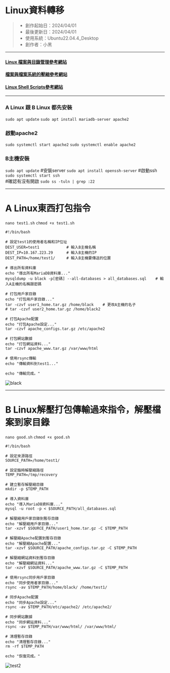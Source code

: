 # Linux資料轉移
> * 創作起始日：2024/04/01
> * 最後更新日：2024/04/01
> * 使用系統：Ubuntu22.04.4_Desktop
> * 創作者：小黑
---

#### [Linux 檔案與目錄管理參考網站](https://linux.vbird.org/linux_basic/centos7/0220filemanager.php)

#### [檔案與檔案系統的壓縮參考網站](http://old.linux.vbird.org/linux_basic/0240tarcompress.php)

#### [Linux Shell Scripts參考網站](https://linux.vbird.org/linux_basic/centos7/0340bashshell-scripts.php)

---

### A Linux 跟 B Linux 都先安裝
`sudo apt update`
`sudo apt install mariadb-server apache2`

### 啟動apache2
`sudo systemctl start apache2`
`sudo systemctl enable apache2`

### B主機安裝
`sudo apt update`
#安裝server
`sudo apt install openssh-server` 
#啟動ssh
`sudo systemctl start ssh`        
#確認有沒有開啟
`sudo ss -tuln | grep :22`        


---

# A Linux東西打包指令
`nano test1.sh`
`chmod +x test1.sh`
```
#!/bin/bash

# 設定test1的使用者名稱和IP位址
DEST_USER=test1            # 輸入B主機名稱
DEST_IP=10.167.223.29      # 輸入B主機的IP
DEST_PATH=/home/test1/     # 輸入B主機要傳送的位置

# 導出所有資料庫
echo "導出所有MariaDB資料庫..."
mysqldump -u black -p[密碼] --all-databases > all_databases.sql    # 輸入A主機的名稱跟密碼

# 打包用戶家目錄
echo "打包用戶家目錄..."
tar -czvf user1_home.tar.gz /home/black    # 更改A主機的名子
# tar -czvf user2_home.tar.gz /home/black2

# 打包Apache配置
echo "打包Apache設定..."
tar -czvf apache_configs.tar.gz /etc/apache2

# 打包網站數據
echo "打包網站資料..."
tar -czvf apache_www.tar.gz /var/www/html

# 使用rsync傳輸
echo "傳輸資料到test1..."

echo "傳輸完成。"
```
![black](https://hackmd.io/_uploads/HJdzZiDk0.png)

---
# B Linux解壓打包傳輸過來指令，解壓檔案到家目錄
`nano good.sh`
`chmod +x good.sh`

```
#!/bin/bash

# 設定來源路徑
SOURCE_PATH=/home/test1/

# 設定臨時解壓縮路徑
TEMP_PATH=/tmp/recovery

# 建立暫存解壓縮目錄
mkdir -p $TEMP_PATH

# 導入資料庫
echo "導入MariaDB資料庫..."
mysql -u root -p < $SOURCE_PATH/all_databases.sql

# 解壓縮用戶家目錄到暫存目錄
echo "解壓縮用戶家目錄..."
tar -xzvf $SOURCE_PATH/user1_home.tar.gz -C $TEMP_PATH

# 解壓縮Apache配置到暫存目錄
echo "解壓縮Apache配置..."
tar -xzvf $SOURCE_PATH/apache_configs.tar.gz -C $TEMP_PATH

# 解壓縮網站資料到暫存目錄
echo "解壓縮網站資料..."
tar -xzvf $SOURCE_PATH/apache_www.tar.gz -C $TEMP_PATH

# 使用rsync同步用戶家目錄
echo "同步使用者家目錄..."
rsync -av $TEMP_PATH/home/black/ /home/test1/

# 同步Apache配置
echo "同步Apache設定..."
rsync -av $TEMP_PATH/etc/apache2/ /etc/apache2/

# 同步網站數據
echo "同步網站資料..."
rsync -av $TEMP_PATH/var/www/html/ /var/www/html/

# 清理暫存目錄
echo "清理暫存目錄..."
rm -rf $TEMP_PATH

echo "恢復完成。"
```
![test2](https://hackmd.io/_uploads/SkNGjoDJR.png)

















